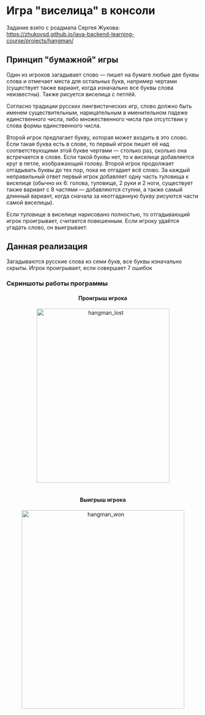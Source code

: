 # Игра "виселица" в консоли
Задание взято с роадмапа Сергея Жукова: https://zhukovsd.github.io/java-backend-learning-course/projects/hangman/

## Принцип "бумажной" игры

Один из игроков загадывает слово — пишет на бумаге любые две буквы слова и отмечает места для остальных букв, например чертами (существует также вариант, когда изначально все буквы слова неизвестны). Также рисуется виселица с петлёй.

Согласно традиции русских лингвистических игр, слово должно быть именем существительным, нарицательным в именительном падеже единственного числа, либо множественного числа при отсутствии у слова формы единственного числа.

Второй игрок предлагает букву, которая может входить в это слово. Если такая буква есть в слове, то первый игрок пишет её над соответствующими этой букве чертами — столько раз, сколько она встречается в слове. Если такой буквы нет, то к виселице добавляется круг в петле, изображающий голову. Второй игрок продолжает отгадывать буквы до тех пор, пока не отгадает всё слово. За каждый неправильный ответ первый игрок добавляет одну часть туловища к виселице (обычно их 6: голова, туловище, 2 руки и 2 ноги, существует также вариант с 8 частями — добавляются ступни, а также самый длинный вариант, когда сначала за неотгаданную букву рисуются части самой виселицы).

Если туловище в виселице нарисовано полностью, то отгадывающий игрок проигрывает, считается повешенным. Если игроку удаётся угадать слово, он выигрывает. 

## Данная реализация

Загадываются русские слова из семи букв, все буквы изначально скрыты. Игрок проигрывает, если совершает 7 ошибок

### Скриншоты работы программы
<div align="center">
  
#### Проигрыш игрока
<img width="347" height="455" alt="hangman_lost" src="https://github.com/user-attachments/assets/ffdb5abb-50ef-459e-9b8e-9e21ad99bd07" />

<br>
<br>

#### Выигрыш игрока
<img width="425" height="519" alt="hangman_won" src="https://github.com/user-attachments/assets/0d293cbb-329a-4405-b349-31ef95d45978" />

</div>

